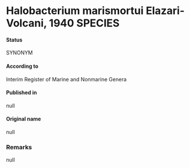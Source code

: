 Halobacterium marismortui Elazari-Volcani, 1940 SPECIES
=======

#### Status
SYNONYM

#### According to
Interim Register of Marine and Nonmarine Genera

#### Published in
null

#### Original name
null

### Remarks
null